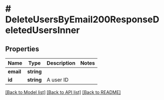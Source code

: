 # # DeleteUsersByEmail200ResponseDeletedUsersInner

## Properties

Name | Type | Description | Notes
------------ | ------------- | ------------- | -------------
**email** | **string** |  |
**id** | **string** | A user ID |

[[Back to Model list]](../../README.md#models) [[Back to API list]](../../README.md#endpoints) [[Back to README]](../../README.md)
